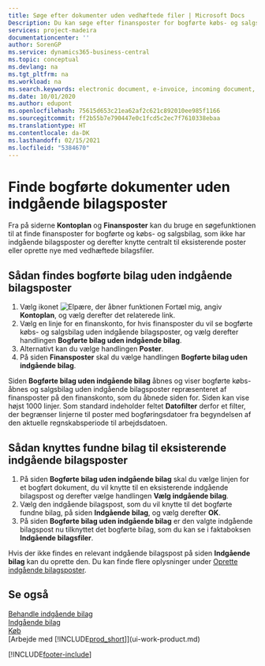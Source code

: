 ```yaml
---
title: Søge efter dokumenter uden vedhæftede filer | Microsoft Docs
Description: Du kan søge efter finansposter for bogførte købs- og salgsdokumenter, der ikke har indgående elektroniske dokumenter, f.eks. importerede fakturaer.
services: project-madeira
documentationcenter: ''
author: SorenGP
ms.service: dynamics365-business-central
ms.topic: conceptual
ms.devlang: na
ms.tgt_pltfrm: na
ms.workload: na
ms.search.keywords: electronic document, e-invoice, incoming document, OCR, ecommerce, document exchange, import invoice
ms.date: 10/01/2020
ms.author: edupont
ms.openlocfilehash: 75615d653c21ea62af2c621c892010ee985f1166
ms.sourcegitcommit: ff2b55b7e790447e0c1fcd5c2ec7f7610338ebaa
ms.translationtype: HT
ms.contentlocale: da-DK
ms.lasthandoff: 02/15/2021
ms.locfileid: "5384670"
---
```

# <a name="find-posted-documents-without-incoming-document-records"></a>Finde bogførte dokumenter uden indgående bilagsposter
Fra på siderne **Kontoplan** og **Finansposter** kan du bruge en søgefunktionen til at finde finansposter for bogførte og købs- og salgsbilag, som ikke har indgående bilagsposter og derefter knytte centralt til eksisterende poster eller oprette nye med vedhæftede bilagsfiler.

## <a name="to-find-posted-documents-without-incoming-document-records"></a>Sådan findes bogførte bilag uden indgående bilagsposter
1. Vælg ikonet ![Elpære, der åbner funktionen Fortæl mig](media/ui-search/search_small.png "Fortæl mig, hvad du vil foretage dig"), angiv **Kontoplan**, og vælg derefter det relaterede link.
2. Vælg en linje for en finanskonto, for hvis finansposter du vil se bogførte købs- og salgsbilag uden indgående bilagsposter, og vælg derefter handlingen **Bogførte bilag uden indgående bilag**.
3. Alternativt kan du vælge handlingen **Poster**.
4. På siden **Finansposter** skal du vælge handlingen **Bogførte bilag uden indgående bilag**.

Siden **Bogførte bilag uden indgående bilag** åbnes og viser bogførte købs- åbnes og salgsbilag uden indgående bilagsposter repræsenteret af finansposter på den finanskonto, som du åbnede siden for. Siden kan vise højst 1000 linjer. Som standard indeholder feltet **Datofilter** derfor et filter, der begrænser linjerne til poster med bogføringsdatoer fra begyndelsen af den aktuelle regnskabsperiode til arbejdsdatoen.

## <a name="to-connect-found-documents-to-existing-incoming-document-records"></a>Sådan knyttes fundne bilag til eksisterende indgående bilagsposter
1. På siden **Bogførte bilag uden indgående bilag** skal du vælge linjen for et bogført dokument, du vil knytte til en eksisterende indgående bilagspost og derefter vælge handlingen **Vælg indgående bilag**.
2. Vælg den indgående bilagspost, som du vil knytte til det bogførte fundne bilag, på siden **Indgående bilag**, og vælg derefter **OK**.
3. På siden **Bogførte bilag uden indgående bilag** er den valgte indgående bilagspost nu tilknyttet det bogførte bilag, som du kan se i faktaboksen **Indgående bilagsfiler**.

Hvis der ikke findes en relevant indgående bilagspost på siden **Indgående bilag** kan du oprette den. Du kan finde flere oplysninger under [Oprette indgående bilagsposter](across-how-create-income-document-records.md).

## <a name="see-also"></a>Se også
[Behandle indgående bilag](across-process-income-documents.md)  
[Indgående bilag](across-income-documents.md)  
[Køb](purchasing-manage-purchasing.md)  
[Arbejde med [!INCLUDE[prod_short](includes/prod_short.md)]](ui-work-product.md)


[!INCLUDE[footer-include](includes/footer-banner.md)]